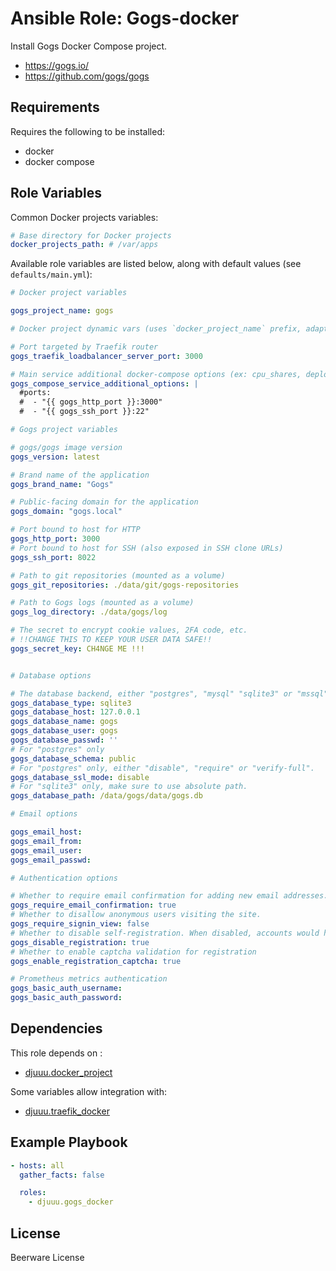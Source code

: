 Ansible Role: Gogs-docker
=========================

Install Gogs Docker Compose project.

- https://gogs.io/
- https://github.com/gogs/gogs

Requirements
------------

Requires the following to be installed:
- docker
- docker compose

Role Variables
--------------

Common Docker projects variables:

```yaml
# Base directory for Docker projects
docker_projects_path: # /var/apps
```

Available role variables are listed below, along with default values (see `defaults/main.yml`):

```yaml
# Docker project variables

gogs_project_name: gogs

# Docker project dynamic vars (uses `docker_project_name` prefix, adapt if overriden)

# Port targeted by Traefik router
gogs_traefik_loadbalancer_server_port: 3000

# Main service additional docker-compose options (ex: cpu_shares, deploy, ...)
gogs_compose_service_additional_options: |
  #ports:
  #  - "{{ gogs_http_port }}:3000"
  #  - "{{ gogs_ssh_port }}:22"
```

```yaml
# Gogs project variables

# gogs/gogs image version
gogs_version: latest

# Brand name of the application
gogs_brand_name: "Gogs"

# Public-facing domain for the application
gogs_domain: "gogs.local"

# Port bound to host for HTTP
gogs_http_port: 3000
# Port bound to host for SSH (also exposed in SSH clone URLs)
gogs_ssh_port: 8022

# Path to git repositories (mounted as a volume)
gogs_git_repositories: ./data/git/gogs-repositories

# Path to Gogs logs (mounted as a volume)
gogs_log_directory: ./data/gogs/log

# The secret to encrypt cookie values, 2FA code, etc.
# !!CHANGE THIS TO KEEP YOUR USER DATA SAFE!!
gogs_secret_key: CH4NGE ME !!!


# Database options

# The database backend, either "postgres", "mysql" "sqlite3" or "mssql".
gogs_database_type: sqlite3
gogs_database_host: 127.0.0.1
gogs_database_name: gogs
gogs_database_user: gogs
gogs_database_passwd: ''
# For "postgres" only
gogs_database_schema: public
# For "postgres" only, either "disable", "require" or "verify-full".
gogs_database_ssl_mode: disable
# For "sqlite3" only, make sure to use absolute path.
gogs_database_path: /data/gogs/data/gogs.db

# Email options

gogs_email_host:
gogs_email_from:
gogs_email_user:
gogs_email_passwd:

# Authentication options

# Whether to require email confirmation for adding new email addresses.
gogs_require_email_confirmation: true
# Whether to disallow anonymous users visiting the site.
gogs_require_signin_view: false
# Whether to disable self-registration. When disabled, accounts would have to be created by admins.
gogs_disable_registration: true
# Whether to enable captcha validation for registration
gogs_enable_registration_captcha: true

# Prometheus metrics authentication
gogs_basic_auth_username:
gogs_basic_auth_password:
```

Dependencies
------------

This role depends on :
- [djuuu.docker_project](https://github.com/Djuuu/ansible-role-docker-project)

Some variables allow integration with:
- [djuuu.traefik_docker](https://github.com/Djuuu/ansible-role-traefik-docker)

Example Playbook
----------------

```yaml
- hosts: all
  gather_facts: false

  roles:
    - djuuu.gogs_docker
```

License
-------

Beerware License
